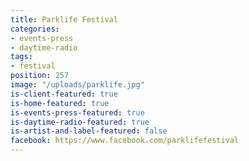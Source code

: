 ```yaml
---
title: Parklife Festival
categories:
- events-press
- daytime-radio
tags:
- festival
position: 257
image: "/uploads/parklife.jpg"
is-client-featured: true
is-home-featured: true
is-events-press-featured: true
is-daytime-radio-featured: true
is-artist-and-label-featured: false
facebook: https://www.facebook.com/parklifefestival
---
```


